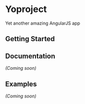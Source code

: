# Yoproject

Yet another amazing AngularJS app

## Getting Started

## Documentation
_(Coming soon)_

## Examples
_(Coming soon)_

